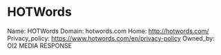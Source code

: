 
# HOTWords

Name: HOTWords
Domain: hotwords.com
Home: http://hotwords.com/
Privacy_policy: https://www.hotwords.com/en/privacy-policy
Owned_by: OI2 MEDIA RESPONSE
